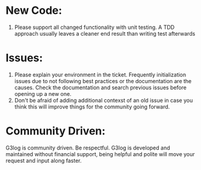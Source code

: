 # New Code: 
1. Please support all changed functionality with unit testing. A TDD approach usually leaves a cleaner end result than writing test afterwards


# Issues: 
1. Please explain your environment in the ticket. Frequently initialization issues due to not following best practices or the documentation are the causes. 
Check the documentation and search previous issues before opening up a new one.  
1. Don't be afraid of adding additional contexst of an old issue in case you think
this will improve things for the community going forward. 


# Community Driven: 
G3log is community driven. Be respectful. G3log is developed and maintained without financial support, being helpful and polite will move your request and input along faster. 